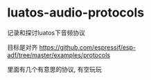 # luatos-audio-protocols
记录和探讨luatos下音频协议

目标是对齐 https://github.com/espressif/esp-adf/tree/master/examples/protocols

里面有几个有意思的协议, 有空玩玩
